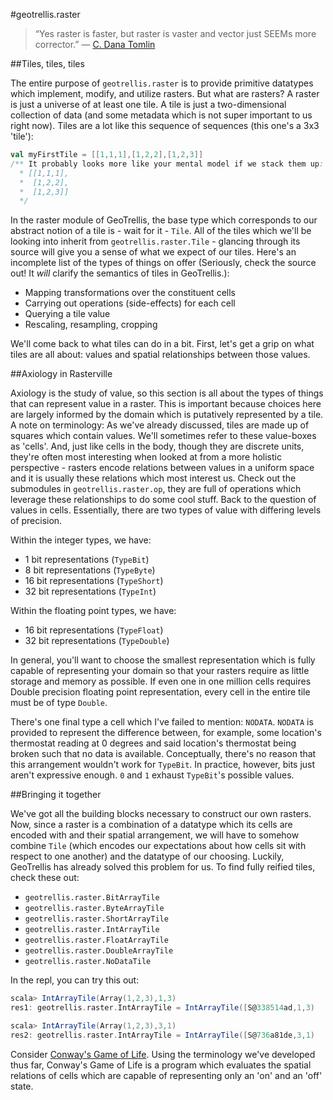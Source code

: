 #geotrellis.raster

>“Yes raster is faster, but raster is vaster and vector just SEEMs more 
>corrector.”
— [C. Dana Tomlin](http://uregina.ca/piwowarj/NotableQuotables.html)

##Tiles, tiles, tiles

The entire purpose of `geotrellis.raster` is to provide primitive datatypes which implement, modify, and utilize rasters. But what are rasters? A raster is just a universe of at least one tile. A tile is just a two-dimensional collection of data (and some metadata which is not super important to us right now).
Tiles are a lot like this sequence of sequences (this one's a 3x3 'tile'):
```scala
val myFirstTile = [[1,1,1],[1,2,2],[1,2,3]]
/** It probably looks more like your mental model if we stack them up:
  * [[1,1,1],
  *  [1,2,2],
  *  [1,2,3]]
  */
```
In the raster module of GeoTrellis, the base type which corresponds to our abstract notion of a tile is - wait for it - `Tile`. All of the tiles which we'll be looking into inherit from `geotrellis.raster.Tile` - glancing through its source will give you a sense of what we expect of our tiles. Here's an incomplete list of the types of things on offer (Seriously, check the source out! It *will* clarify the semantics of tiles in GeoTrellis.):
- Mapping transformations over the constituent cells
- Carrying out operations (side-effects) for each cell
- Querying a tile value
- Rescaling, resampling, cropping

We'll come back to what tiles can do in a bit. First, let's get a grip on what tiles are all about: values and spatial relationships between those values.

##Axiology in Rasterville

Axiology is the study of value, so this section is all about the types of things that can represent value in a raster. This is important because choices here are largely informed by the domain which is putatively represented by a tile.
A note on terminology: As we've already discussed, tiles are made up of squares which contain values. We'll sometimes refer to these value-boxes as 'cells'. And, just like cells in the body, though they are discrete units, they're often most interesting when looked at from a more holistic perspective - rasters encode relations between values in a uniform space and it is usually these relations which most interest us. Check out the submodules in `geotrellis.raster.op`, they are full of operations which leverage these relationships to do some cool stuff.
Back to the question of values in cells. Essentially, there are two types of value with differing levels of precision.

Within the integer types, we have:
-  1 bit representations (`TypeBit`)
-  8 bit representations (`TypeByte`)
- 16 bit representations (`TypeShort`)
- 32 bit representations (`TypeInt`)

Within the floating point types, we have:
- 16 bit representations (`TypeFloat`)
- 32 bit representations (`TypeDouble`)

In general, you'll want to choose the smallest representation which is fully capable of representing your domain so that your rasters require as little storage and memory as possible. If even one in one million cells requires Double precision floating point representation, every cell in the entire tile must be of type `Double`.

There's one final type a cell which I've failed to mention: `NODATA`. `NODATA` is provided to represent the difference between, for example, some location's thermostat reading at 0 degrees and said location's thermostat being broken such that no data is available. Conceptually, there's no reason that this arrangement wouldn't work for `TypeBit`. In practice, however, bits just aren't expressive enough. `0` and `1` exhaust `TypeBit`'s possible values.

##Bringing it together

We've got all the building blocks necessary to construct our own rasters. Now, since a raster is a combination of a datatype which its cells are encoded with and their spatial arrangement, we will have to somehow combine `Tile` (which encodes our expectations about how cells sit with respect to one another) and the datatype of our choosing. Luckily, GeoTrellis has already solved this problem for us. To find fully reified tiles, check these out:
- `geotrellis.raster.BitArrayTile`
- `geotrellis.raster.ByteArrayTile`
- `geotrellis.raster.ShortArrayTile`
- `geotrellis.raster.IntArrayTile`
- `geotrellis.raster.FloatArrayTile`
- `geotrellis.raster.DoubleArrayTile`
- `geotrellis.raster.NoDataTile`

In the repl, you can try this out:
```scala
scala> IntArrayTile(Array(1,2,3),1,3)
res1: geotrellis.raster.IntArrayTile = IntArrayTile([S@338514ad,1,3)

scala> IntArrayTile(Array(1,2,3),3,1)
res2: geotrellis.raster.IntArrayTile = IntArrayTile([S@736a81de,3,1)
```













Consider [Conway's Game of Life](http://en.wikipedia.org/wiki/Conway%27s_Game_of_Life). Using the terminology we've developed thus far, Conway's Game of Life is a program which evaluates the spatial relations of cells which are capable of representing only an 'on' and an 'off' state.






